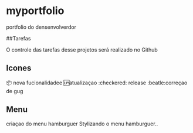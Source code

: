 # myportfolio
portfolio do densenvolverdor

##Tarefas

O controle das tarefas desse projetos será realizado no Github

## Icones

:package: nova fucionalidadee
:up:atualizaçao
:checkered: release
:beatle:correçao de gug

## Menu

criaçao do menu hamburguer
Stylizando o menu hamburguer..

